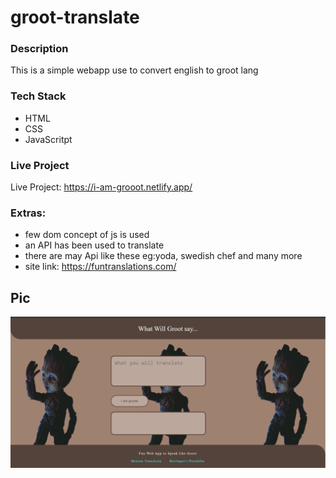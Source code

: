 # groot-translate


### Description
This is a simple webapp use to convert english to groot lang
### Tech Stack
- HTML
- CSS
- JavaScritpt
### Live Project
Live Project: https://i-am-grooot.netlify.app/
### Extras:
- few dom concept of js is used 	
- an API has been used to translate
- there are may Api like these eg:yoda,  swedish chef and many more	
- site link: https://funtranslations.com/ 	
## Pic
<img src= "https://github.com/mimansha-swarup/groot-translate/blob/main/img/groot-web.png" alt="final result"></img>
